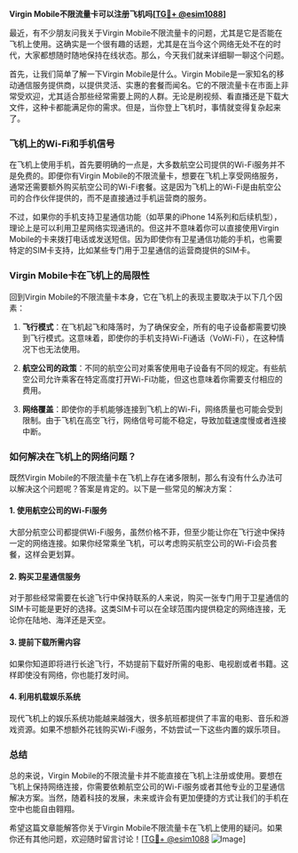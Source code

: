 **Virgin Mobile不限流量卡可以注册飞机吗[[TG💪+ @esim1088](https://t.me/s/esim1088)]**

最近，有不少朋友问我关于Virgin Mobile不限流量卡的问题，尤其是它是否能在飞机上使用。这确实是一个很有趣的话题，尤其是在当今这个网络无处不在的时代，大家都想随时随地保持在线状态。那么，今天我们就来详细聊一聊这个问题。

首先，让我们简单了解一下Virgin Mobile是什么。Virgin Mobile是一家知名的移动通信服务提供商，以提供灵活、实惠的套餐而闻名。它的不限流量卡在市面上非常受欢迎，尤其适合那些经常需要上网的人群。无论是刷视频、看直播还是下载大文件，这种卡都能满足你的需求。但是，当你登上飞机时，事情就变得复杂起来了。

### 飞机上的Wi-Fi和手机信号

在飞机上使用手机，首先要明确的一点是，大多数航空公司提供的Wi-Fi服务并不是免费的。即便你有Virgin Mobile的不限流量卡，想要在飞机上享受网络服务，通常还需要额外购买航空公司的Wi-Fi套餐。这是因为飞机上的Wi-Fi是由航空公司的合作伙伴提供的，而不是直接通过手机运营商的服务。

不过，如果你的手机支持卫星通信功能（如苹果的iPhone 14系列和后续机型），理论上是可以利用卫星网络实现通讯的。但这并不意味着你可以直接使用Virgin Mobile的卡来拨打电话或发送短信。因为即使你有卫星通信功能的手机，也需要特定的SIM卡支持，比如某些专门用于卫星通信的运营商提供的SIM卡。

### Virgin Mobile卡在飞机上的局限性

回到Virgin Mobile的不限流量卡本身，它在飞机上的表现主要取决于以下几个因素：

1. **飞行模式**：在飞机起飞和降落时，为了确保安全，所有的电子设备都需要切换到飞行模式。这意味着，即使你的手机支持Wi-Fi通话（VoWi-Fi），在这种情况下也无法使用。

2. **航空公司的政策**：不同的航空公司对乘客使用电子设备有不同的规定。有些航空公司允许乘客在特定高度打开Wi-Fi功能，但这也意味着你需要支付相应的费用。

3. **网络覆盖**：即使你的手机能够连接到飞机上的Wi-Fi，网络质量也可能会受到限制。由于飞机在高空飞行，网络信号可能不稳定，导致加载速度慢或者连接中断。

### 如何解决在飞机上的网络问题？

既然Virgin Mobile的不限流量卡在飞机上存在诸多限制，那么有没有什么办法可以解决这个问题呢？答案是肯定的。以下是一些常见的解决方案：

#### 1. 使用航空公司的Wi-Fi服务

大部分航空公司都提供Wi-Fi服务，虽然价格不菲，但至少能让你在飞行途中保持一定的网络连接。如果你经常乘坐飞机，可以考虑购买航空公司的Wi-Fi会员套餐，这样会更划算。

#### 2. 购买卫星通信服务

对于那些经常需要在长途飞行中保持联系的人来说，购买一张专门用于卫星通信的SIM卡可能是更好的选择。这类SIM卡可以在全球范围内提供稳定的网络连接，无论你在陆地、海洋还是天空。

#### 3. 提前下载所需内容

如果你知道即将进行长途飞行，不妨提前下载好所需的电影、电视剧或者书籍。这样即使没有网络，你也能打发时间。

#### 4. 利用机载娱乐系统

现代飞机上的娱乐系统功能越来越强大，很多航班都提供了丰富的电影、音乐和游戏资源。如果不想额外花钱购买Wi-Fi服务，不妨尝试一下这些内置的娱乐项目。

### 总结

总的来说，Virgin Mobile的不限流量卡并不能直接在飞机上注册或使用。要想在飞机上保持网络连接，你需要依赖航空公司的Wi-Fi服务或者其他专业的卫星通信解决方案。当然，随着科技的发展，未来或许会有更加便捷的方式让我们的手机在空中也能自由翱翔。

希望这篇文章能解答你关于Virgin Mobile不限流量卡在飞机上使用的疑问。如果你还有其他问题，欢迎随时留言讨论！[[TG💪+ @esim1088](https://t.me/s/esim1088) ![Image](https://i.postimg.cc/4NQfJmqS/Snipaste-2025-05-13-00-14-12.png)]
